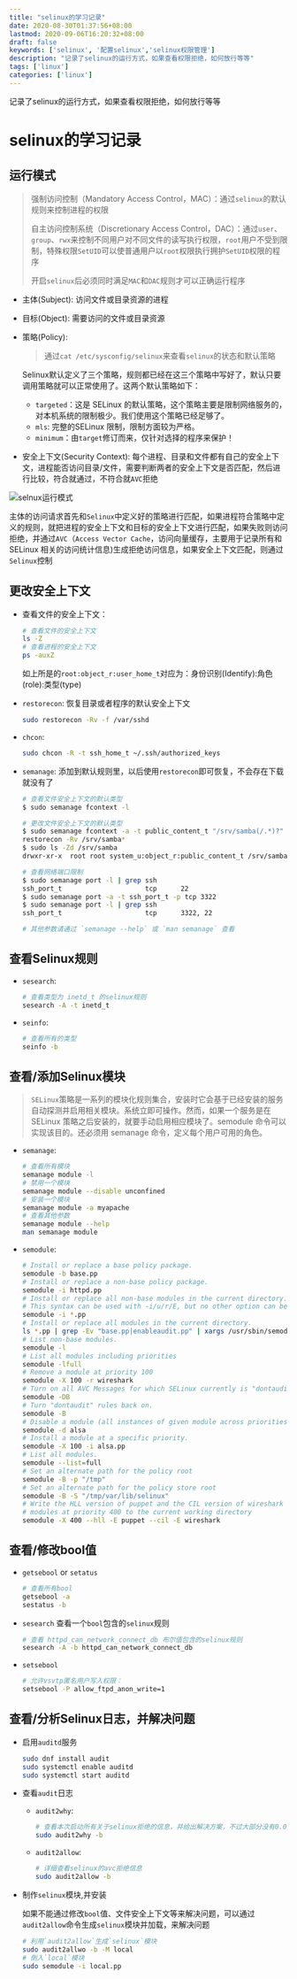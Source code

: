 ```yaml
---
title: "selinux的学习记录"
date: 2020-08-30T01:37:56+08:00
lastmod: 2020-09-06T16:20:32+08:00
draft: false
keywords: ['selinux', '配置selinux','selinux权限管理']
description: "记录了selinux的运行方式，如果查看权限拒绝，如何放行等等"
tags: ['linux']
categories: ['linux']
---
```


记录了selinux的运行方式，如果查看权限拒绝，如何放行等等
<!--more-->

# selinux的学习记录

## 运行模式

> 强制访问控制（Mandatory Access Control，MAC）：通过`selinux`的默认规则来控制进程的权限
>
> 自主访问控制系统（Discretionary Access Control，DAC）：通过`user`、`group`、`rwx`来控制不同用户对不同文件的读写执行权限，`root`用户不受到限制，特殊权限`SetUID`可以使普通用户以`root`权限执行拥护`SetUID`权限的程序
>
> 开启`selinux`后必须同时满足`MAC`和`DAC`规则才可以正确运行程序

* 主体(Subject):
  访问文件或目录资源的进程

* 目标(Object):
  需要访问的文件或目录资源

* 策略(Policy):
  > 通过`cat /etc/sysconfig/selinux`来查看`selinux`的状态和默认策略

  Selinux默认定义了三个策略，规则都已经在这三个策略中写好了，默认只要调用策略就可以正常使用了。这两个默认策略如下：
  * `targeted`：这是 SELinux 的默认策略，这个策略主要是限制网络服务的，对本机系统的限制极少。我们使用这个策略已经足够了。
  * `mls`: 完整的SELinux 限制，限制方面较为严格。
  * `minimum`：由`target`修订而来，仅针对选择的程序来保护！

* 安全上下文(Security Context): 每个进程、目录和文件都有自己的安全上下文，进程能否访问目录/文件，需要判断两者的安全上下文是否匹配，然后进行比较，符合就通过，不符合就`AVC`拒绝

![selnux运行模式](/image/linux/selinux运行模式.jpg "selinux运行模式图示")

主体的访问请求首先和`Selinux`中定义好的策略进行匹配，如果进程符合策略中定义的规则，就把进程的安全上下文和目标的安全上下文进行匹配，如果失败则访问拒绝，并通过`AVC`（`Access Vector Cache`，访问向量缓存，主要用于记录所有和 SELinux 相关的访问统计信息)生成拒绝访问信息，如果安全上下文匹配，则通过`Selinux`控制

## 更改安全上下文

* 查看文件的安全上下文：

    ```sh
    # 查看文件的安全上下文
    ls -Z
    # 查看进程的安全上下文
    ps -auxZ
    ```

    如上所是的`root:object_r:user_home_t`对应为：身份识别(Identify):角色(role):类型(type)

* `restorecon`:
    恢复目录或者程序的默认安全上下文

    ```sh
    sudo restorecon -Rv -f /var/sshd
    ```

* `chcon`:

    ```sh
    sudo chcon -R -t ssh_home_t ~/.ssh/authorized_keys
    ```

* `semanage`:
    添加到默认规则里，以后使用`restorecon`即可恢复，不会存在下载就没有了

    ```sh
    # 查看文件安全上下文的默认类型
    $ sudo semanage fcontext -l

    # 更改文件安全上下文的默认类型
    $ sudo semanage fcontext -a -t public_content_t "/srv/samba(/.*)?"
    restorecon -Rv /srv/samba*
    $ sudo ls -Zd /srv/samba
    drwxr-xr-x  root root system_u:object_r:public_content_t /srv/samba/

    # 查看网络端口限制
    $ sudo semanage port -l | grep ssh
    ssh_port_t                     tcp      22
    $ sudo semanage port -a -t ssh_port_t -p tcp 3322
    $ sudo semanage port -l | grep ssh
    ssh_port_t                     tcp      3322, 22

    # 其他参数请通过 `semanage --help` 或 `man semanage` 查看
    ```

## 查看Selinux规则

* `sesearch`:

    ```sh
    # 查看类型为 inetd_t 的selinux规则
    sesearch -A -t inetd_t
    ```

* `seinfo`:

    ```sh
    # 查看所有的类型
    seinfo -b
    ```

## 查看/添加Selinux模块

> `SELinux`策略是一系列的模块化规则集合，安装时它会基于已经安装的服务自动探测并启用相关模块。系统立即可操作。然而，如果一个服务是在 SELinux 策略之后安装的，就要手动启用相应模块了。semodule 命令可以实现该目的。还必须用 semanage 命令，定义每个用户可用的角色。

* `semanage`:

    ```sh
    # 查看所有模块
    semanage module -l
    # 禁用一个模块
    semanage module --disable unconfined
    # 安装一个模块
    semanage module -a myapache
    # 查看其他参数
    semanage module --help
    man semanage module
  ```

* `semodule`:

    ```sh
    # Install or replace a base policy package.
    semodule -b base.pp
    # Install or replace a non-base policy package.
    semodule -i httpd.pp
    # Install or replace all non-base modules in the current directory.
    # This syntax can be used with -i/u/r/E, but no other option can be entered after the module names
    semodule -i *.pp
    # Install or replace all modules in the current directory.
    ls *.pp | grep -Ev "base.pp|enableaudit.pp" | xargs /usr/sbin/semodule -b base.pp -i
    # List non-base modules.
    semodule -l
    # List all modules including priorities
    semodule -lfull
    # Remove a module at priority 100
    semodule -X 100 -r wireshark
    # Turn on all AVC Messages for which SELinux currently is "dontaudit"ing.
    semodule -DB
    # Turn "dontaudit" rules back on.
    semodule -B
    # Disable a module (all instances of given module across priorities will be disabled).
    semodule -d alsa
    # Install a module at a specific priority.
    semodule -X 100 -i alsa.pp
    # List all modules.
    semodule --list=full
    # Set an alternate path for the policy root
    semodule -B -p "/tmp"
    # Set an alternate path for the policy store root
    semodule -B -S "/tmp/var/lib/selinux"
    # Write the HLL version of puppet and the CIL version of wireshark
    # modules at priority 400 to the current working directory
    semodule -X 400 --hll -E puppet --cil -E wireshark
    ```

## 查看/修改bool值

* `getsebool` or `setatus`

    ```sh
    # 查看所有bool
    getsebool -a
    sestatus -b
    ```

* `sesearch`
  查看一个`bool`包含的`selinux`规则

  ```sh
  # 查看 httpd_can_network_connect_db 布尔值包含的selinux规则
  sesearch -A -b httpd_can_network_connect_db
  ```

* `setsebool`

  ```sh
  # 允许vsvtp匿名用户写入权限：
  setsebool -P allow_ftpd_anon_write=1
  ```

## 查看/分析Selinux日志，并解决问题

* 启用`auditd`服务

    ```sh
    sudo dnf install audit
    sudo systemctl enable auditd
    sudo systemctl start auditd
    ```

* 查看`audit`日志
  * `audit2why`:

    ```sh
    # 查看本次启动所有关于selinux拒绝的信息，并给出解决方案，不过大部分没有0.0,并且不准确或者解决方案的权限过大
    sudo audit2why -b
    ```

  * `audit2allow`:

    ```sh
    # 详细查看selinux的avc拒绝信息
    sudo audit2allow -b
    ```

* 制作`selinux`模块,并安装

    如果不能通过修改`bool`值、文件安全上下文等来解决问题，可以通过`audit2allow`命令生成`selinux`模块并加载，来解决问题

    ```sh
    # 利用`audit2allow`生成`selinux`模块
    sudo audit2allwo -b -M local
    # 倒入`local`模块
    sudo semodule -i local.pp
    ```
